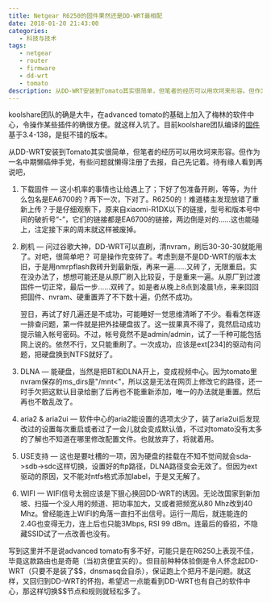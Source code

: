 ```yaml
---
title: Netgear R6250的固件果然还是DD-WRT最相配
date: 2018-01-20 21:43:00
categories:
   - 科技与技术
tags:
   - netgear
   - router
   - firmware
   - dd-wrt
   - tomato
description: 从DD-WRT安装到Tomato其实很简单，但笔者的经历可以用坎坷来形容。但作为一名中期懒癌伸手党，有些问题就懒得注册了去报，自己先记着。待有缘人看到再说吧。
---
```


koolshare团队的确是大牛，在advanced tomato的基础上加入了梅林的软件中心，令操作某些插件的确很方便。就这样入坑了。目前koolshare团队编译的[固件](http://koolshare.cn/thread-98787-1-1.html)基于3.4-138，是挺不错的版本。

从DD-WRT安装到Tomato其实很简单，但笔者的经历可以用坎坷来形容。但作为一名中期懒癌伸手党，有些问题就懒得注册了去报，自己先记着。待有缘人看到再说吧，

1.  下载固件 — 这小机率的事情也让给遇上了；下好了包准备开刷，等等，为什么包名是EA6700的？再下一次，下对了。R6250的！难道楼主发现放错了重新上传？于是仔细观察下，原来自xiaomi-R1DX以下的链接，型号和版本号中间的破折号“-”，它们的链接都是EA6700的链接，两边倒是对的……这也能碰上，注定接下来的周末就这样被废掉。

2.  刷机 — 问过谷歌大神，DD-WRT可以直刷，清nvram，刷后30-30-30就能用了。对吧，很简单吧？ 可是操作完变砖了。考虑到是不是DD-WRT的版本太旧，于是用nmrpflash救砖升到最新版，再来一遍……又砖了，无限重启。实在没办法了，想想可能还是从原厂刷入比较妥，于是重来一遍。从原厂到过渡固件一切正常，最后一步……双砖了。如是者从晚上8点到凌晨1点，来来回回把固件、nvram、硬重置弄了不下数十遍，仍然不成功。

    翌日，再试了好几遍还是不成功，可能睡好一觉思维清晰了不少。看看怎样逐一排查问题，第一件就是把外挂硬盘拔了。这一拔果真不得了，竟然启动成功提示输入帐号密码。不过，帐号竟然不是admin/admin，试了一千种可能包括网上说的。依然不行，又只能重刷了。一次成功，应该是ext[234]的驱动有问题，把硬盘换到NTFS就好了。

3.  DLNA — 能硬盘，当然是把BT和DLNA开上，变成视频中心。因为tomato里nvram保存的ms_dirs是"/mnt<"，所以这是无法在网页上修改它的路径，还一时手欠把这默认目录给删了后再也不能重新添加，唯一的办法就是重置。然后再也不敢乱改了。

4.  aria2 & aria2ui — 软件中心的aria2能设置的选项太少了，装了aria2ui后发现改过的设置每次重启或者过了一会儿就会变成默认值，不过对tomato没有太多的了解也不知道在哪里修改配置文件。也就放弃了，将就着用。

5.  USE支持 — 这也是要吐槽的一项，因为硬盘的挂载在不知不觉间就会sda->sdb->sdc这样切换，设置好的ftp路径，DLNA路径变会无效了。但因为ext驱动的原因，又不能对ntfs格式添加label，于是又无解了。

6.  WIFI — WIFI信号太弱应该是下狠心换回DD-WRT的诱因。无论改国家到新加坡、扫描一个没人用的频道、把功率加大，又或者把频宽从80 Mhz改到40 Mhz。曾经能连上WIFI的角落一直扫不出信号。运行一周后，就连能连的2.4G也变得无力，连上后也只能3Mbps, RSI 99 dBm。连最后的昏招，不隐藏SSID试了一点改善也没有。



写到这里并不是说advanced tomato有多不好，可能只是在R6250上表现不佳，毕竟这款路由也是奇葩（当初贪便宜买的）。但目前种种体验倒是令人怀念起DD-WRT（只要不是装了\$\$，dnsmasq会自杀），保证跑上个把月不是问题。就这样，又回归到DD-WRT的怀抱，希望迟一点能看到DD-WRT也有自己的软件中心，那这样切换\$\$节点和规则就轻松多了。